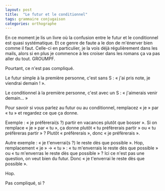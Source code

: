 ```yaml
---
layout: post
title:  "Le futur et le conditionnel"
tags: grammaire conjugaison
categories: orthographe
---
```


En ce moment je lis un livre où la confusion entre le futur et le conditionnel est quasi systématique. Et ce genre de faute a le don de m'énerver bien comme il faut.<!-- more --> Celle-ci en particulier, je la vois déjà régulièrement dans les mails, alors si en plus je commence à les croiser dans les romans ça va pas aller du tout. GROUMPF.

Pourtant, ce n'est pas compliqué.

Le futur simple à la première personne, c'est sans S : « j'ai pris note, je viendrai demain ! ».

Le conditionnel à la première personne, c'est avec un S : « j'aimerais venir demain… »

Pour savoir si vous parlez au futur ou au conditionnel, remplacez « je » par « tu » et regardez ce que ça donne.

Exemple : « je préfèrerai(s ?) partir en vacances plutôt que bosser ». Si on remplace « je » par « tu », ça donne plutôt « tu préfèrerais partir » ou « tu préfèreras partir » ? Plutôt « préfèrerais », donc « je préfèrerais ».

Autre exemple : « je t'enverrai(s ?) le reste dès que possible ». Hop, remplacement « je » -> « tu » : « tu m'enverrais le reste dès que possible » ou « tu m'enverras le reste dès que possible » ? Ici ce n'est pas une question, on veut bien du futur. Donc « je t'enverrai le reste dès que possible ».

Hop.

Pas compliqué, si ?
